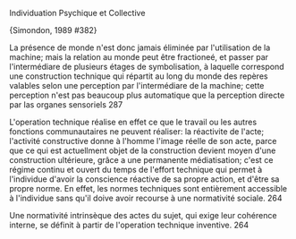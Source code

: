 ﻿Individuation Psychique et Collective

{Simondon, 1989 #382}

La présence de monde n'est donc jamais éliminée par l'utilisation de la machine; mais la relation au monde peut être fractioneé, et passer par l'intermédiare de plusieurs étages de symbolisation, à laquelle correspond une construction technique qui répartit au long du monde des repères valables selon une perception par l'intermédiare de la machine; cette perception n'est pas beaucoup plus automatique que la perception directe par las organes sensoriels 287

L'operation technique réalise en effet ce que le travail ou les autres fonctions communautaires ne peuvent réaliser: la réactivite de l'acte; l'activité constructive donne à l'homme l'image réelle de son acte, parce que ce qui est actuellment objet de la construction devient moyen d'une construction ultérieure, grâce a une permanente médiatisation; c'est ce régime continu et ouvert du temps de l'effort technique qui permet à l'individue d'avoir la conscience réactive de sa propre action, et d'être sa propre norme. En effet, les normes techniques sont entièrement accessible à l'individue sans qu'il doive avoir recourse à une normativité sociale. 264

Une normativité intrinsèque des actes du sujet, qui exige leur cohérence interne, se définit à partir de l'operation technique inventive. 264
